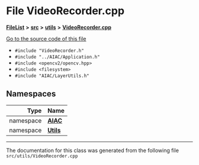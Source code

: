 

# File VideoRecorder.cpp



[**FileList**](files.md) **>** [**src**](dir_68267d1309a1af8e8297ef4c3efbcdba.md) **>** [**utils**](dir_313caf1132e152dd9b58bea13a4052ca.md) **>** [**VideoRecorder.cpp**](VideoRecorder_8cpp.md)

[Go to the source code of this file](VideoRecorder_8cpp_source.md)



* `#include "VideoRecorder.h"`
* `#include "../AIAC/Application.h"`
* `#include <opencv2/opencv.hpp>`
* `#include <filesystem>`
* `#include "AIAC/LayerUtils.h"`













## Namespaces

| Type | Name |
| ---: | :--- |
| namespace | [**AIAC**](namespaceAIAC.md) <br> |
| namespace | [**Utils**](namespaceAIAC_1_1Utils.md) <br> |





















































------------------------------
The documentation for this class was generated from the following file `src/utils/VideoRecorder.cpp`

